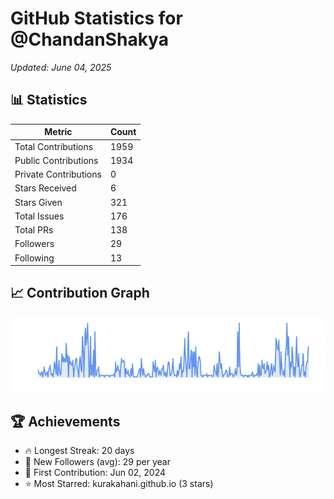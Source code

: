 # GitHub Statistics for @ChandanShakya
*Updated: June 04, 2025*

## 📊 Statistics
| Metric | Count |
|--------|--------|
| Total Contributions | 1959 |
| Public Contributions | 1934 |
| Private Contributions | 0 |
| Stars Received | 6 |
| Stars Given | 321 |
| Total Issues | 176 |
| Total PRs | 138 |
| Followers | 29 |
| Following | 13 |

## 📈 Contribution Graph

![Contribution Graph](./contribution_graph.png)

## 🏆 Achievements

- 🔥 Longest Streak: 20 days
- 👥 New Followers (avg): 29 per year
- 📅 First Contribution: Jun 02, 2024
- ⭐ Most Starred: kurakahani.github.io (3 stars)
